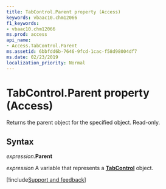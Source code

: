 ```yaml
---
title: TabControl.Parent property (Access)
keywords: vbaac10.chm12066
f1_keywords:
- vbaac10.chm12066
ms.prod: access
api_name:
- Access.TabControl.Parent
ms.assetid: 6bbfdd6b-7646-9fcd-1cac-f58d98004df7
ms.date: 02/23/2019
localization_priority: Normal
---
```



# TabControl.Parent property (Access)

Returns the parent object for the specified object. Read-only.


## Syntax

_expression_.**Parent**

_expression_ A variable that represents a **[TabControl](Access.TabControl.md)** object.




[!include[Support and feedback](~/includes/feedback-boilerplate.md)]

